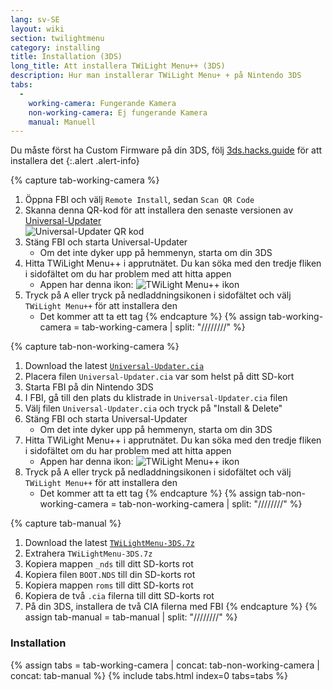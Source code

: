```yaml
---
lang: sv-SE
layout: wiki
section: twilightmenu
category: installing
title: Installation (3DS)
long_title: Att installera TWiLight Menu++ (3DS)
description: Hur man installerar TWiLight Menu+ + på Nintendo 3DS
tabs:
  - 
    working-camera: Fungerande Kamera
    non-working-camera: Ej fungerande Kamera
    manual: Manuell
---
```


Du måste först ha Custom Firmware på din 3DS, följ [3ds.hacks.guide](https://3ds.hacks.guide) för att installera det
{:.alert .alert-info}

{% capture tab-working-camera %}
1. Öppna FBI och välj `Remote Install`, sedan `Scan QR Code`
1. Skanna denna QR-kod för att installera den senaste versionen av [Universal-Updater](https://github.com/Universal-Team/Universal-Updater)<br> ![Universal-Updater QR kod](https://db.universal-team.net/assets/images/qr/universal-updater-cia.png)
1. Stäng FBI och starta Universal-Updater
   - Om det inte dyker upp på hemmenyn, starta om din 3DS
1. Hitta TWiLight Menu++ i apprutnätet. Du kan söka med den tredje fliken i sidofältet om du har problem med att hitta appen
   - Appen har denna ikon: ![TWiLight Menu++ ikon](https://raw.githubusercontent.com/DS-Homebrew/TWiLightMenu/master/booter/icon.bmp)
1. Tryck på <kbd class="face">A</kbd> eller tryck på nedladdningsikonen i sidofältet och välj `TWiLight Menu++` för att installera den
   - Det kommer att ta ett tag
{% endcapture %}
{% assign tab-working-camera = tab-working-camera | split: "////////" %}

{% capture tab-non-working-camera %}
1. Download the latest [`Universal-Updater.cia`](https://github.com/Universal-Team/Universal-Updater/releases/latest/download/Universal-Updater.cia)
1. Placera filen `Universal-Updater.cia` var som helst på ditt SD-kort
1. Starta FBI på din Nintendo 3DS
1. I FBI, gå till den plats du klistrade in `Universal-Updater.cia` filen
1. Välj filen `Universal-Updater.cia` och tryck på "Install & Delete"
1. Stäng FBI och starta Universal-Updater
   - Om det inte dyker upp på hemmenyn, starta om din 3DS
1. Hitta TWiLight Menu++ i apprutnätet. Du kan söka med den tredje fliken i sidofältet om du har problem med att hitta appen
   - Appen har denna ikon: ![TWiLight Menu++ ikon](https://raw.githubusercontent.com/DS-Homebrew/TWiLightMenu/master/booter/icon.bmp)
1. Tryck på <kbd class="face">A</kbd> eller tryck på nedladdningsikonen i sidofältet och välj `TWiLight Menu++` för att installera den
   - Det kommer att ta ett tag
{% endcapture %}
{% assign tab-non-working-camera = tab-non-working-camera | split: "////////" %}

{% capture tab-manual %}
1. Download the latest [`TWiLightMenu-3DS.7z`](https://github.com/DS-Homebrew/TWiLightMenu/releases/latest/download/TWiLightMenu-3DS.7z)
1. Extrahera `TWiLightMenu-3DS.7z`
1. Kopiera mappen `_nds` till ditt SD-korts rot
1. Kopiera filen `BOOT.NDS` till din SD-korts rot
1. Kopiera mappen `roms` till ditt SD-korts rot
1. Kopiera de två `.cia` filerna till ditt SD-korts rot
1. På din 3DS, installera de två CIA filerna med FBI
{% endcapture %}
{% assign tab-manual = tab-manual | split: "////////" %}

### Installation

{% assign tabs = tab-working-camera | concat: tab-non-working-camera | concat: tab-manual %}
{% include tabs.html index=0 tabs=tabs %}

